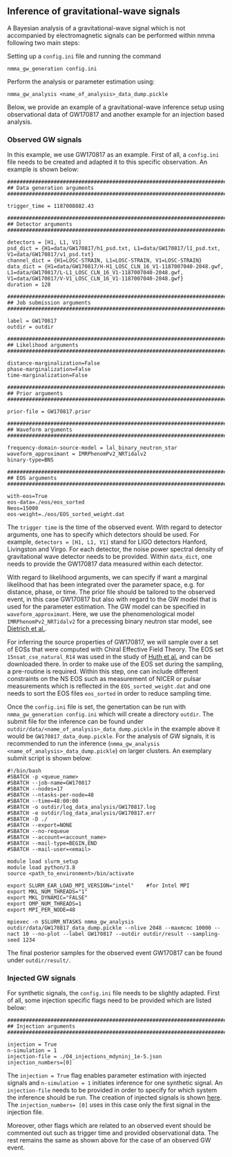 ## Inference of gravitational-wave signals

A Bayesian analysis of a gravitational-wave signal which is not accompanied by electromagnetic signals can be performed within nmma following two main steps: 

Setting up a `config.ini` file and running the command

	nmma_gw_generation config.ini

Perform the analysis or parameter estimation using:

    nmma_gw_analysis <name_of_analysis>_data_dump.pickle

Below, we provide an example of a gravitational-wave inference setup using observational data of GW170817 and another example for an injection based analysis. 

### Observed GW signals

In this example, we use GW170817 as an example. First of all, a `config.ini` file needs to be created and adapted it to this specific observation. 
An example is shown below:

    ################################################################################
    ## Data generation arguments
    ################################################################################
    
    trigger_time = 1187008882.43
    
    ################################################################################
    ## Detector arguments
    ################################################################################
    
    detectors = [H1, L1, V1]
    psd_dict = {H1=data/GW170817/h1_psd.txt, L1=data/GW170817/l1_psd.txt, V1=data/GW170817/v1_psd.txt}
    channel_dict = {H1=LOSC-STRAIN, L1=LOSC-STRAIN, V1=LOSC-STRAIN}
    data_dict = {H1=data/GW170817/H-H1_LOSC_CLN_16_V1-1187007040-2048.gwf, L1=data/GW170817/L-L1_LOSC_CLN_16_V1-1187007040-2048.gwf, V1=data/GW170817/V-V1_LOSC_CLN_16_V1-1187007040-2048.gwf}
    duration = 128
    
    ################################################################################
    ## Job submission arguments
    ################################################################################
    
    label = GW170817
    outdir = outdir
    
    ################################################################################
    ## Likelihood arguments
    ################################################################################
    
    distance-marginalization=False
    phase-marginalization=False
    time-marginalization=False
    
    ################################################################################
    ## Prior arguments
    ################################################################################
    
    prior-file = GW170817.prior
    
    ################################################################################
    ## Waveform arguments
    ################################################################################
    
    frequency-domain-source-model = lal_binary_neutron_star
    waveform_approximant = IMRPhenomPv2_NRTidalv2
    binary-type=BNS
    
    ################################################################################
    ## EOS arguments
    ################################################################################
    
    with-eos=True 
    eos-data=./eos/eos_sorted 
    Neos=15000
    eos-weight=./eos/EOS_sorted_weight.dat

The `trigger time` is the time of the observed event. With regard to detector arguments, one has to specify which detectors should be used. For example, `detectors = [H1, L1, V1]` stand for LIGO detectors Hanford, Livingston and Virgo. For each detector, the noise power spectral density of gravitational wave detector needs to be provided. Within `data_dict`, one needs to provide the GW170817 data measured within each detector.

With regard to likelihood arguments, we can specify if want a marginal likelihood that has been integrated over the parameter space, e.g. for distance, phase, or time. The prior file should be tailored to the observed event, in this case GW170817 but also with regard to the GW model that is used for the parameter estimation. The GW model can be specified in `waveform_approximant`. Here, we use the phenomenological model `IMRPhenomPv2_NRTidalv2` for a precessing binary neutron star model, see [Dietrich et al.](https://pure.mpg.de/rest/items/item_3058536/component/file_3058537/content).

For inferring the source properties of GW170817, we will sample over a set of EOSs that were computed with Chiral Effective Field Theory. The EOS set `15nsat_cse_natural_R14` was used in the study of [Huth et al.](https://www.nature.com/articles/s41586-022-04750-w#data-availability) and can be downloaded there. In order to make use of the EOS set during the sampling, a pre-routine is required. Within this step, one can include different constraints on the NS EOS such as measurement of NICER or pulsar measurements which is reflected in the `EOS_sorted_weight.dat` and one needs to sort the EOS files `eos_sorted` in order to reduce sampling time.   

Once the `config.ini` file is set, the genertation can be run with `nmma_gw_generation config.ini` which will create a directory `outdir`. The submit file for the inference can be found under `outdir/data/<name_of_analysis>_data_dump.pickle` in the example above it would be `GW170817_data_dump.pickle`. For the analysis of GW signals, it is recommended to run the inference (`nmma_gw_analysis <name_of_analysis>_data_dump.pickle`) on larger clusters. An exemplary submit script is shown below: 

	#!/bin/bash
	#SBATCH -p <queue_name>
	#SBATCH --job-name=GW170817
	#SBATCH --nodes=17
	#SBATCH --ntasks-per-node=48
	#SBATCH --time=48:00:00
	#SBATCH -o outdir/log_data_analysis/GW170817.log
	#SBATCH -e outdir/log_data_analysis/GW170817.err
	#SBATCH -D ./
	#SBATCH --export=NONE
	#SBATCH --no-requeue
	#SBATCH --account=<account_name>
	#SBATCH --mail-type=BEGIN,END
	#SBATCH --mail-user=<email>
	
	module load slurm_setup
	module load python/3.8
	source <path_to_environment>/bin/activate

	export SLURM_EAR_LOAD_MPI_VERSION="intel"    #for Intel MPI
	export MKL_NUM_THREADS="1"
	export MKL_DYNAMIC="FALSE"
	export OMP_NUM_THREADS=1
	export MPI_PER_NODE=48

	mpiexec -n $SLURM_NTASKS nmma_gw_analysis outdir/data/GW170817_data_dump.pickle --nlive 2048 --maxmcmc 10000 --nact 10 --no-plot --label GW170817 --outdir outdir/result --sampling-seed 1234

The final posterior samples for the observed event GW170817 can be found under `outdir/result/`.


### Injected GW signals

For synthetic signals, the `config.ini` file needs to be slightly adapted. First of all, some injection specific flags need to be provided which are listed below:

	################################################################################
	## Injection arguments
	################################################################################
	
	injection = True
	n-simulation = 1
	injection-file = ./O4_injections_mdyninj_1e-5.json
	injection_numbers=[0]

The `injection = True` flag enables parameter estimation with injected signals and `n-simulation = 1` initiates inference for one synthetic signal. An `injection-file` needs to be provided in order to specify for which system the inference should be run. The creation of injected signals is shown [here](./data_inj_obs.html). The `injection_numbers= [0]` uses in this case only the first signal in the injection file. 

Moreover, other flags which are related to an observed event should be commented out such as trigger time and provided observational data. The rest remains the same as shown above for the case of an observed GW event. 



